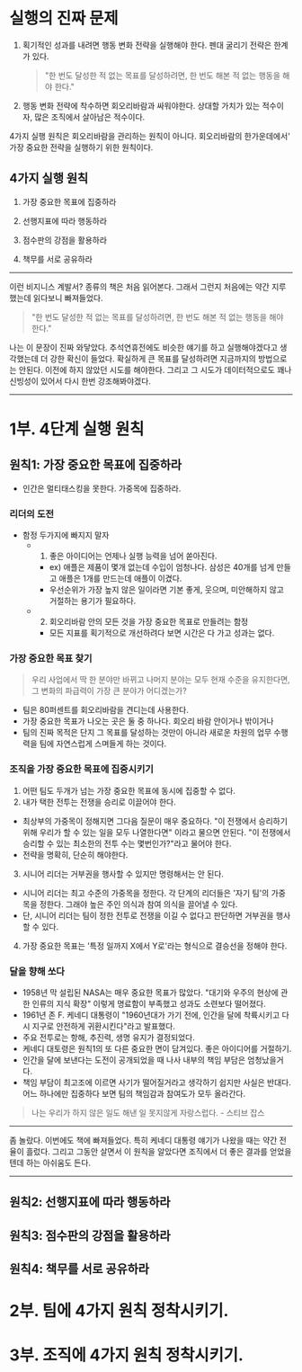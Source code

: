 # 실행의 진짜 문제

1. 획기적인 성과를 내려면 행동 변화 전략을 실행해야 한다. 펜대 굴리기 전략은 한계가 있다.

   > "한 번도 달성한 적 없는 목표를 달성하려면, 한 번도 해본 적 없는 행동을 해야 한다."

2. 행동 변화 전략에 착수하면 회오리바람과 싸워야한다. 상대할 가치가 있는 적수이자, 많은 조직에서 살아남은 적수이다.

4가지 실행 원칙은 회오리바람을 관리하는 원칙이 아니다. 회오리바람의 한가운데에서' 가장 중요한 전략을 실행하기 위한 원칙이다.

## 4가지 실행 원칙

1. 가장 중요한 목표에 집중하라

2. 선행지표에 따라 행동하라

3. 점수판의 강점을 활용하라

4. 책무를 서로 공유하라

---

이런 비지니스 계발서? 종류의 책은 처음 읽어본다. 그래서 그런지 처음에는 약간 지루했는데 읽다보니 빠져들었다.

> "한 번도 달성한 적 없는 목표를 달성하려면, 한 번도 해본 적 없는 행동을 해야 한다."

나는 이 문장이 진짜 와닿았다. 추석연휴전에도 비슷한 얘기를 하고 실행해야겠다고 생각했는데 더 강한 확신이 들었다. 확실하게 큰 목표를 달성하려면 지금까지의 방법으로는 안된다. 이전에 하지 않았던 시도를 해야한다. 그리고 그 시도가 데이터적으로도 꽤나 신빙성이 있어서 다시 한번 강조해봐야겠다.

---

# 1부. 4단계 실행 원칙

## 원칙1: 가장 중요한 목표에 집중하라

- 인간은 멀티태스킹을 못한다. 가중목에 집중하라.

### 리더의 도전

- 함정 두가지에 빠지지 말자
  - 1. 좋은 아이디어는 언제나 실행 능력을 넘어 쏟아진다.
    - ex) 애플은 제품이 몇개 없는데 수입이 엄청나다. 삼성은 40개를 넘게 만들고 애플은 1개를 만드는데 애플이 이겼다.
    - 우선순위가 가장 높지 않은 일이라면 기본 좋게, 웃으며, 미안해하지 않고 거절하는 용기가 필요하다.
  - 2. 회오리바람 안의 모든 것을 가장 중요한 목표로 만들려는 함정
    - 모든 지표를 획기적으로 개선하려다 보면 시간은 다 가고 성과는 없다.

### 가장 중요한 목표 찾기

> 우리 사업에서 딱 한 분야만 바뀌고 나머지 분야는 모두 현재 수준을 유지한다면, 그 변화의 파급력이 가장 큰 분야가 어디겠는가?

- 팀은 80퍼센트를 회오리바람을 견디는데 사용한다.
- 가장 중요한 목표가 나오는 곳은 둘 중 하나다. 회오리 바람 안이거나 밖이거나
- 팀의 진짜 목적은 단지 그 목표를 달성하는 것만이 아니라 새로운 차원의 업무 수행력을 팀에 자연스럽게 스며들게 하는 것이다.

### 조직을 가장 중요한 목표에 집중시키기

1. 어떤 팀도 두개가 넘는 가장 중요한 목표에 동시에 집중할 수 없다.
2. 내가 택한 전투는 전쟁을 승리로 이끌어야 한다.

- 최상부의 가중목이 정해지면 그다음 질문이 매우 중요하다. "이 전쟁에서 승리하기 위해 우리가 할 수 있는 일을 모두 나열한다면" 이라고 물으면 안된다. "이 전쟁에서 승리할 수 있는 최소한의 전투 수는 몇번인가?"라고 물어야 한다.
- 전략을 명확히, 단순히 해야한다.

3. 시니어 리더는 거부권을 행사할 수 있지만 명령해서는 안 된다.

- 시니어 리더는 최고 수준의 가중목을 정한다. 각 단계의 리더들은 '자기 팀'의 가중목을 정한다. 그래야 높은 주인 의식과 참여 의식을 끌어낼 수 있다.
- 단, 시니어 리더는 팀이 정한 전투로 전쟁을 이길 수 없다고 판단하면 거부권을 행사할 수 있다.

4. 가장 중요한 목표는 '특정 일까지 X에서 Y로'라는 형식으로 결승선을 정해야 한다.

### 달을 향해 쏘다

- 1958년 막 설립된 NASA는 매우 중요한 목표가 많았다. "대기와 우주의 현상에 관한 인류의 지식 확장" 이렇게 명료함이 부족했고 성과도 소련보다 떨어졌다.
- 1961년 존 F. 케네디 대통령이 "1960년대가 가기 전에, 인간을 달에 착륙시키고 다시 지구로 안전하게 귀환시킨다"라고 발표했다.
- 주요 전투로는 항해, 추진력, 생명 유지가 결정되었다.
- 케네디 대토령은 원칙1의 또 다른 중요한 면이 담겨있다. 좋은 아이디어를 거절하기.
- 인간을 달에 보낸다는 도전이 공개되었을 때 나사 내부의 책임 부담은 엄청났을거다.
- 책임 부담이 최고조에 이르면 사기가 떨어질거라고 생각하기 쉽지만 사실은 반대다. 어느 하나에만 집중하다 보면 팀의 책임감과 참여도가 모두 올라간다.

> 나는 우리가 하지 않은 일도 해낸 일 못지않게 자랑스럽다. - 스티브 잡스

---

좀 놀랐다. 이번에도 책에 빠져들었다. 특히 케네디 대통령 얘기가 나왔을 때는 약간 전율이 흘렀다. 그리고 그동안 살면서 이 원칙을 알았다면 조직에서 더 좋은 결과를 얻었을텐데 하는 아쉬움도 든다.

---

## 원칙2: 선행지표에 따라 행동하라

## 원칙3: 점수판의 강점을 활용하라

## 원칙4: 책무를 서로 공유하라

# 2부. 팀에 4가지 원칙 정착시키기.

# 3부. 조직에 4가지 원칙 정착시키기.
